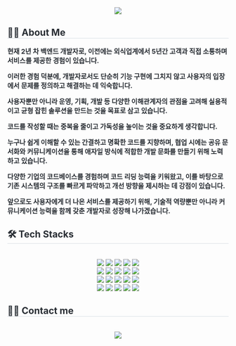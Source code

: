 <div align= "center">
    <img src="https://capsule-render.vercel.app/api?type=waving&color=0:80e1f4,100:d4f5f7&height=180&text=Hello👋I'm%20Jaewook!&animation=fadeIn&fontColor=000000&fontSize=60" />
    </div>
    <div style="text-align: left;"> 
    <h2 style="border-bottom: 1px solid #d8dee4; color: #282d33;"> 👨‍💻 About Me </h2>  
    <div style="font-weight: 700; font-size: 15px; text-align: left; color: #282d33;"> 현재 2년 차 백엔드 개발자로, 이전에는 외식업계에서 5년간 고객과 직접 소통하며 서비스를 제공한 경험이 있습니다.

이러한 경험 덕분에, 개발자로서도 단순히 기능 구현에 그치지 않고 사용자의
입장에서 문제를 정의하고 해결하는 데 익숙합니다.

사용자뿐만 아니라 운영, 기획, 개발 등 다양한 이해관계자의 관점을 고려해
실용적이고 균형 잡힌 솔루션을 만드는 것을 목표로 삼고 있습니다.

코드를 작성할 때는 중복을 줄이고 가독성을 높이는 것을 중요하게 생각합니다.

누구나 쉽게 이해할 수 있는 간결하고 명확한 코드를 지향하며,
협업 시에는 공유 문서화와 커뮤니케이션을 통해 애자일 방식에 적합한
개발 문화를 만들기 위해 노력하고 있습니다.

다양한 기업의 코드베이스를 경험하며 코드 리딩 능력을 키워왔고, 이를 바탕으로 기존 시스템의 구조를 빠르게 파악하고 개선 방향을 제시하는 데 강점이 있습니다.

앞으로도 사용자에게 더 나은 서비스를 제공하기 위해, 기술적 역량뿐만 아니라
커뮤니케이션 능력을 함께 갖춘 개발자로 성장해 나가겠습니다.
 </div> 
    </div>
    <div style="text-align: left;">
    <h2 style="border-bottom: 1px solid #d8dee4; color: #282d33;"> 🛠️ Tech Stacks </h2> <br> 
    <div  align= "center"> <img src="https://img.shields.io/badge/Apache Tomcat-F8DC75?style=flat-square&logo=Apache Tomcat&logoColor=white">
          <img src="https://img.shields.io/badge/Bootstrap-7952B3?style=flat-square&logo=Bootstrap&logoColor=white">
          <img src="https://img.shields.io/badge/CSS3-1572B6?style=flat-square&logo=CSS3&logoColor=white">
          <img src="https://img.shields.io/badge/Docker-2496ED?style=flat-square&logo=Docker&logoColor=white">
          <img src="https://img.shields.io/badge/Github-181717?style=flat-square&logo=Github&logoColor=white">
          <br/><img src="https://img.shields.io/badge/Git-F05032?style=flat-square&logo=Git&logoColor=white">
          <img src="https://img.shields.io/badge/HTML5-E34F26?style=flat-square&logo=HTML5&logoColor=white">
          <img src="https://img.shields.io/badge/Heroku-430098?style=flat-square&logo=Heroku&logoColor=white">
          <img src="https://img.shields.io/badge/jQuery-0769AD?style=flat-square&logo=jQuery&logoColor=white">
          <img src="https://img.shields.io/badge/Java-007396?style=flat-square&logo=Java&logoColor=white">
          <br/><img src="https://img.shields.io/badge/Javascript-F7DF1E?style=flat-square&logo=Javascript&logoColor=white">
          <img src="https://img.shields.io/badge/Jenkins-D24939?style=flat-square&logo=Jenkins&logoColor=white">
          <img src="https://img.shields.io/badge/Linux-FCC624?style=flat-square&logo=Linux&logoColor=white">
          <img src="https://img.shields.io/badge/MySQL-4479A1?style=flat-square&logo=MySQL&logoColor=white">
          <img src="https://img.shields.io/badge/Node.js-339933?style=flat-square&logo=Node.js&logoColor=white">
          <br/><img src="https://img.shields.io/badge/Oracle-F80000?style=flat-square&logo=Oracle&logoColor=white">
          <img src="https://img.shields.io/badge/React-61DAFB?style=flat-square&logo=React&logoColor=white">
          <img src="https://img.shields.io/badge/Spring-6DB33F?style=flat-square&logo=Spring&logoColor=white">
          <img src="https://img.shields.io/badge/Spring Boot-6DB33F?style=flat-square&logo=Spring Boot&logoColor=white">
          <img src="https://img.shields.io/badge/Vue.js-4FC08D?style=flat-square&logo=Vue.js&logoColor=white">
          <br/></div>
    </div>
    <div style="text-align: left;">
    <h2 style="border-bottom: 1px solid #d8dee4; color: #282d33;"> 🧑‍💻 Contact me </h2> <br> 
    <div align= "center"> <a href=mailto:jaewook0158@gmail.com> <img src="https://img.shields.io/badge/Gmail-EA4335?style=flat-square&logo=Gmail&logoColor=white&link=mailto:jaewook0158@gmail.com"> </a>
          </div>  <br> 
    <div align= "center">  </div> 
    </div>
    
